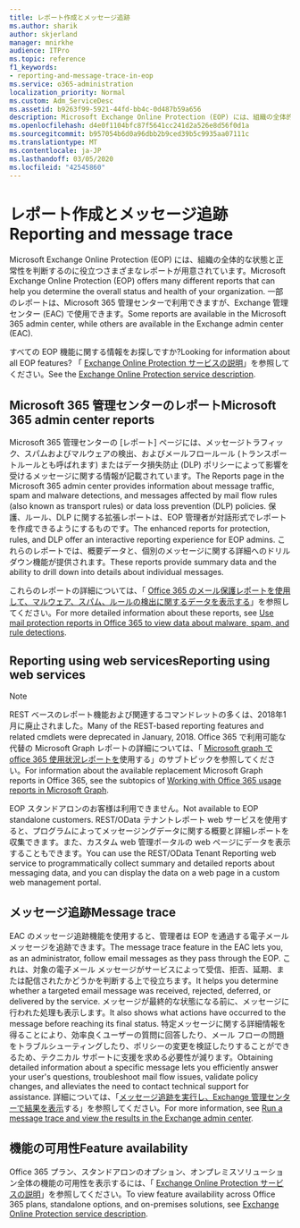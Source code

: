 ```yaml
---
title: レポート作成とメッセージ追跡
ms.author: sharik
author: skjerland
manager: mnirkhe
audience: ITPro
ms.topic: reference
f1_keywords:
- reporting-and-message-trace-in-eop
ms.service: o365-administration
localization_priority: Normal
ms.custom: Adm_ServiceDesc
ms.assetid: b9263f99-5921-44fd-bb4c-0d487b59a656
description: Microsoft Exchange Online Protection (EOP) には、組織の全体的な状態と正常性を判断するのに役立つさまざまなレポートが用意されています。 一部のレポートは、Microsoft 365 管理センターで利用できますが、Exchange 管理センター (EAC) で使用できます。
ms.openlocfilehash: d4e0f1104bfc87f5641cc241d2a526e8d56f0d1a
ms.sourcegitcommit: b957054b6d0a96dbb2b9ced39b5c9935aa07111c
ms.translationtype: MT
ms.contentlocale: ja-JP
ms.lasthandoff: 03/05/2020
ms.locfileid: "42545860"
---
```

# <a name="reporting-and-message-trace"></a><span data-ttu-id="22ee9-104">レポート作成とメッセージ追跡</span><span class="sxs-lookup"><span data-stu-id="22ee9-104">Reporting and message trace</span></span>

<span data-ttu-id="22ee9-105">Microsoft Exchange Online Protection (EOP) には、組織の全体的な状態と正常性を判断するのに役立つさまざまなレポートが用意されています。</span><span class="sxs-lookup"><span data-stu-id="22ee9-105">Microsoft Exchange Online Protection (EOP) offers many different reports that can help you determine the overall status and health of your organization.</span></span> <span data-ttu-id="22ee9-106">一部のレポートは、Microsoft 365 管理センターで利用できますが、Exchange 管理センター (EAC) で使用できます。</span><span class="sxs-lookup"><span data-stu-id="22ee9-106">Some reports are available in the Microsoft 365 admin center, while others are available in the Exchange admin center (EAC).</span></span>

<span data-ttu-id="22ee9-107">すべての EOP 機能に関する情報をお探しですか?</span><span class="sxs-lookup"><span data-stu-id="22ee9-107">Looking for information about all EOP features?</span></span> <span data-ttu-id="22ee9-108">「 [Exchange Online Protection サービスの説明](exchange-online-protection-service-description.md)」を参照してください。</span><span class="sxs-lookup"><span data-stu-id="22ee9-108">See the [Exchange Online Protection service description](exchange-online-protection-service-description.md).</span></span>

## <a name="microsoft-365-admin-center-reports"></a><span data-ttu-id="22ee9-109">Microsoft 365 管理センターのレポート</span><span class="sxs-lookup"><span data-stu-id="22ee9-109">Microsoft 365 admin center reports</span></span>

<span data-ttu-id="22ee9-110">Microsoft 365 管理センターの [レポート] ページには、メッセージトラフィック、スパムおよびマルウェアの検出、およびメールフロールール (トランスポートルールとも呼ばれます) またはデータ損失防止 (DLP) ポリシーによって影響を受けるメッセージに関する情報が記載されています。</span><span class="sxs-lookup"><span data-stu-id="22ee9-110">The Reports page in the Microsoft 365 admin center provides information about message traffic, spam and malware detections, and messages affected by mail flow rules (also known as transport rules) or data loss prevention (DLP) policies.</span></span> <span data-ttu-id="22ee9-111">保護、ルール、DLP に関する拡張レポートは、EOP 管理者が対話形式でレポートを作成できるようにするものです。</span><span class="sxs-lookup"><span data-stu-id="22ee9-111">The enhanced reports for protection, rules, and DLP offer an interactive reporting experience for EOP admins.</span></span> <span data-ttu-id="22ee9-112">これらのレポートでは、概要データと、個別のメッセージに関する詳細へのドリルダウン機能が提供されます。</span><span class="sxs-lookup"><span data-stu-id="22ee9-112">These reports provide summary data and the ability to drill down into details about individual messages.</span></span>

<span data-ttu-id="22ee9-113">これらのレポートの詳細については、「 [Office 365 のメール保護レポートを使用して、マルウェア、スパム、ルールの検出に関するデータを表示する](https://docs.microsoft.com/exchange/monitoring/use-mail-protection-reports)」を参照してください。</span><span class="sxs-lookup"><span data-stu-id="22ee9-113">For more detailed information about these reports, see [Use mail protection reports in Office 365 to view data about malware, spam, and rule detections](https://docs.microsoft.com/exchange/monitoring/use-mail-protection-reports).</span></span>

## <a name="reporting-using-web-services"></a><span data-ttu-id="22ee9-114">Reporting using web services</span><span class="sxs-lookup"><span data-stu-id="22ee9-114">Reporting using web services</span></span>

> [!NOTE]
> <span data-ttu-id="22ee9-115">REST ベースのレポート機能および関連するコマンドレットの多くは、2018年1月に廃止されました。</span><span class="sxs-lookup"><span data-stu-id="22ee9-115">Many of the REST-based reporting features and related cmdlets were deprecated in January, 2018.</span></span> <span data-ttu-id="22ee9-116">Office 365 で利用可能な代替の Microsoft Graph レポートの詳細については、「 [Microsoft graph で office 365 使用状況レポートを](https://go.microsoft.com/fwlink/p/?LinkID=865135)使用する」のサブトピックを参照してください。</span><span class="sxs-lookup"><span data-stu-id="22ee9-116">For information about the available replacement Microsoft Graph reports in Office 365, see the subtopics of [Working with Office 365 usage reports in Microsoft Graph](https://go.microsoft.com/fwlink/p/?LinkID=865135).</span></span>

<span data-ttu-id="22ee9-117">EOP スタンドアロンのお客様は利用できません。</span><span class="sxs-lookup"><span data-stu-id="22ee9-117">Not available to EOP standalone customers.</span></span> <span data-ttu-id="22ee9-118">REST/OData テナントレポート web サービスを使用すると、プログラムによってメッセージングデータに関する概要と詳細レポートを収集できます。また、カスタム web 管理ポータルの web ページにデータを表示することもできます。</span><span class="sxs-lookup"><span data-stu-id="22ee9-118">You can use the REST/OData Tenant Reporting web service to programmatically collect summary and detailed reports about messaging data, and you can display the data on a web page in a custom web management portal.</span></span>

## <a name="message-trace"></a><span data-ttu-id="22ee9-119">メッセージ追跡</span><span class="sxs-lookup"><span data-stu-id="22ee9-119">Message trace</span></span>

<span data-ttu-id="22ee9-120">EAC のメッセージ追跡機能を使用すると、管理者は EOP を通過する電子メールメッセージを追跡できます。</span><span class="sxs-lookup"><span data-stu-id="22ee9-120">The message trace feature in the EAC lets you, as an administrator, follow email messages as they pass through the EOP.</span></span> <span data-ttu-id="22ee9-121">これは、対象の電子メール メッセージがサービスによって受信、拒否、延期、または配信されたかどうかを判断する上で役立ちます。</span><span class="sxs-lookup"><span data-stu-id="22ee9-121">It helps you determine whether a targeted email message was received, rejected, deferred, or delivered by the service.</span></span> <span data-ttu-id="22ee9-122">メッセージが最終的な状態になる前に、メッセージに行われた処理も表示します。</span><span class="sxs-lookup"><span data-stu-id="22ee9-122">It also shows what actions have occurred to the message before reaching its final status.</span></span> <span data-ttu-id="22ee9-123">特定メッセージに関する詳細情報を得ることにより、効率良くユーザーの質問に回答したり、メール フローの問題をトラブルシューティングしたり、ポリシーの変更を検証したりすることができるため、テクニカル サポートに支援を求める必要性が減ります。</span><span class="sxs-lookup"><span data-stu-id="22ee9-123">Obtaining detailed information about a specific message lets you efficiently answer your user's questions, troubleshoot mail flow issues, validate policy changes, and alleviates the need to contact technical support for assistance.</span></span> <span data-ttu-id="22ee9-124">詳細については、「[メッセージ追跡を実行し、Exchange 管理センターで結果を表示](https://docs.microsoft.com/exchange/monitoring/trace-an-email-message/run-a-message-trace-and-view-results)する」を参照してください。</span><span class="sxs-lookup"><span data-stu-id="22ee9-124">For more information, see [Run a message trace and view the results in the Exchange admin center](https://docs.microsoft.com/exchange/monitoring/trace-an-email-message/run-a-message-trace-and-view-results).</span></span>

## <a name="feature-availability"></a><span data-ttu-id="22ee9-125">機能の可用性</span><span class="sxs-lookup"><span data-stu-id="22ee9-125">Feature availability</span></span>

<span data-ttu-id="22ee9-126">Office 365 プラン、スタンドアロンのオプション、オンプレミスソリューション全体の機能の可用性を表示するには、「 [Exchange Online Protection サービスの説明](exchange-online-protection-service-description.md)」を参照してください。</span><span class="sxs-lookup"><span data-stu-id="22ee9-126">To view feature availability across Office 365 plans, standalone options, and on-premises solutions, see [Exchange Online Protection service description](exchange-online-protection-service-description.md).</span></span>
